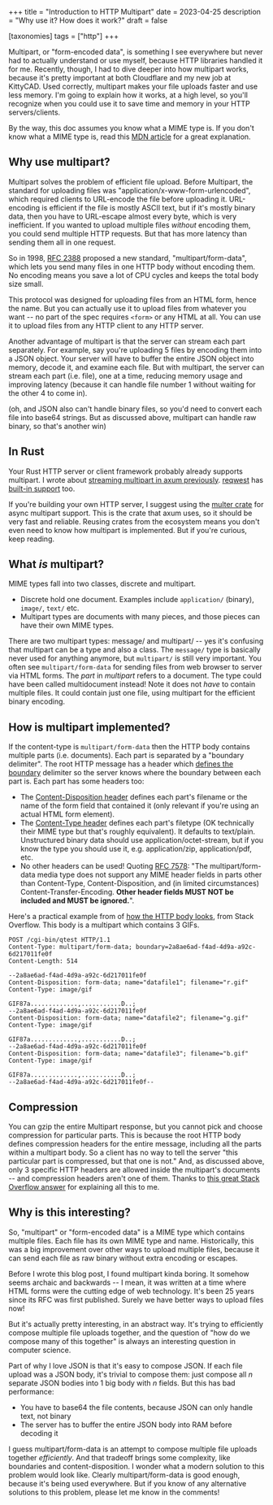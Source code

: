 +++
title = "Introduction to HTTP Multipart"
date = 2023-04-25
description = "Why use it? How does it work?"
draft = false

[taxonomies]
tags = ["http"]
+++

Multipart, or "form-encoded data", is something I see everywhere but never had to actually understand or use myself, because HTTP libraries handled it for me. Recently, though, I had to dive deeper into how multipart works, because it's pretty important at both Cloudflare and my new job at KittyCAD. Used correctly, multipart makes your file uploads faster and use less memory. I'm going to explain how it works, at a high level, so you'll recognize when you could use it to save time and memory in your HTTP servers/clients.

<!-- more -->

By the way, this doc assumes you know what a MIME type is. If you don't know what a MIME type is, read this [MDN article](https://developer.mozilla.org/en-US/docs/Web/HTTP/Basics_of_HTTP/MIME_types) for a great explanation.

## Why use multipart?

Multipart solves the problem of efficient file upload. Before Multipart, the standard for uploading files was "application/x-www-form-urlencoded", which required clients to URL-encode the file before uploading it. URL-encoding is efficient if the file is mostly ASCII text, but if it's mostly binary data, then you have to URL-escape almost every byte, which is very inefficient. If you wanted to upload multiple files _without_ encoding them, you could send multiple HTTP requests. But that has more latency than sending them all in one request.

So in 1998, [RFC 2388] proposed a new standard, "multipart/form-data", which lets you send many files in one HTTP body without encoding them. No encoding means you save a lot of CPU cycles and keeps the total body size small.

This protocol was designed for uploading files from an HTML form, hence the name. But you can actually use it to upload files from whatever you want -- no part of the spec requires `<form>` or any HTML at all. You can use it to upload files from any HTTP client to any HTTP server.

Another advantage of multipart is that the server can stream each part separately. For example, say you're uploading 5 files by encoding them into a JSON object. Your server will have to buffer the entire JSON object into memory, decode it, and examine each file. But with multipart, the server can stream each part (i.e. file), one at a time, reducing memory usage and improving latency (because it can handle file number 1 without waiting for the other 4 to come in).

(oh, and JSON also can't handle binary files, so you'd need to convert each file into base64 strings. But as discussed above, multipart can handle raw binary, so that's another win)

## In Rust
Your Rust HTTP server or client framework probably already supports multipart. I wrote about [streaming multipart in axum previously][static-stream]. [reqwest](https://lib.rs/reqwest) has [built-in support](https://docs.rs/reqwest/latest/reqwest/struct.RequestBuilder.html#method.multipart) too.

If you're building your own HTTP server, I suggest using the [multer crate](https://lib.rs/multer) for async multipart support. This is the crate that axum uses, so it should be very fast and reliable. Reusing crates from the ecosystem means you don't even need to know how multipart is implemented. But if you're curious, keep reading.

## What _is_ multipart?

MIME types fall into two classes, discrete and multipart. 
 * Discrete hold one document. Examples include `application/` (binary), `image/`, `text/` etc. 
 * Multipart types are documents with many pieces, and those pieces can have their own MIME types. 

There are two multipart types: message/ and multipart/ -- yes it's confusing that multipart can be a type and also a class. The `message/` type is basically never used for anything anymore, but `multipart/` is still very important. You often see `multipart/form-data` for sending files from web browser to server via HTML forms. The *part* in *multipart* refers to a document. The type could have been called multidocument instead! Note it does not _have_ to contain multiple files. It could contain just one file, using multipart for the efficient binary encoding.

## How is multipart implemented?

If the content-type is `multipart/form-data` then the HTTP body contains multiple parts (i.e. documents). Each part is separated by a "boundary delimiter". The root HTTP message has a header which [defines the boundary](https://stackoverflow.com/questions/3508338/what-is-the-boundary-in-multipart-form-data) delimiter so the server knows where the boundary between each part is. Each part has some headers too:
* The [Content-Disposition header](https://developer.mozilla.org/en-US/docs/Web/HTTP/Headers/Content-Disposition#as_a_header_for_a_multipart_body) defines each part's filename or the name of the form field that contained it (only relevant if you're using an actual HTML form element). 
* The [Content-Type header](https://developer.mozilla.org/en-US/docs/Web/HTTP/Headers/Content-Type) defines each part's filetype (OK technically their MIME type but that's roughly equivalent). It defaults to text/plain. Unstructured binary data should use application/octet-stream, but if you know the type you should use it, e.g. application/zip,  application/pdf, etc.
* No other headers can be used! Quoting [RFC 7578]: "The multipart/form-data media type does not support any MIME header fields in parts other than Content-Type, Content-Disposition, and (in limited circumstances) Content-Transfer-Encoding. **Other header fields MUST NOT be included and MUST be ignored.**".

Here's a practical example from of [how the HTTP body looks](https://stackoverflow.com/questions/913626/what-should-a-multipart-http-request-with-multiple-files-look-like), from Stack Overflow. This body is a multipart which contains 3 GIFs.

```
POST /cgi-bin/qtest HTTP/1.1
Content-Type: multipart/form-data; boundary=2a8ae6ad-f4ad-4d9a-a92c-6d217011fe0f
Content-Length: 514

--2a8ae6ad-f4ad-4d9a-a92c-6d217011fe0f
Content-Disposition: form-data; name="datafile1"; filename="r.gif"
Content-Type: image/gif

GIF87a.............,...........D..;
--2a8ae6ad-f4ad-4d9a-a92c-6d217011fe0f
Content-Disposition: form-data; name="datafile2"; filename="g.gif"
Content-Type: image/gif

GIF87a.............,...........D..;
--2a8ae6ad-f4ad-4d9a-a92c-6d217011fe0f
Content-Disposition: form-data; name="datafile3"; filename="b.gif"
Content-Type: image/gif

GIF87a.............,...........D..;
--2a8ae6ad-f4ad-4d9a-a92c-6d217011fe0f--
```

## Compression

You can gzip the entire Multipart response, but you cannot pick and choose compression for particular parts. This is because the root HTTP body defines compression headers for the entire message, including all the parts within a multipart body. So a client has no way to tell the server "this particular part is compressed, but that one is not." And, as discussed above, only 3 specific HTTP headers are allowed inside the multipart's documents -- and compression headers aren't one of them. Thanks to [this great Stack Overflow answer](https://stackoverflow.com/a/66118265/531650) for explaining all this to me.

## Why is this interesting?

So, "multipart" or "form-encoded data" is a MIME type which contains multiple files. Each file has its own MIME type and name. Historically, this was a big improvement over other ways to upload multiple files, because it can send each file as raw binary without extra encoding or escapes.

Before I wrote this blog post, I found multipart kinda boring. It somehow seems archaic and backwards -- I mean, it was written at a time where HTML forms were the cutting edge of web technology. It's been 25 years since its RFC was first published. Surely we have better ways to upload files now!

But it's actually pretty interesting, in an abstract way. It's trying to efficiently compose multiple file uploads together, and the question of "how do we compose many of this together" is always an interesting question in computer science. 

Part of why I love JSON is that it's easy to compose JSON. If each file upload was a JSON body, it's trivial to compose them: just compose all _n_ separate JSON bodies into 1 big body with _n_ fields. But this has bad performance:

 - You have to base64 the file contents, because JSON can only handle text, not binary
 - The server has to buffer the entire JSON body into RAM before decoding it

I guess multipart/form-data is an attempt to compose multiple file uploads together _efficiently_. And that tradeoff brings some complexity, like boundaries and content-disposition. I wonder what a modern solution to this problem would look like. Clearly multipart/form-data is good enough, because it's being used everywhere. But if you know of any alternative solutions to this problem, please let me know in the comments!

[RFC 2388]: https://www.rfc-editor.org/rfc/rfc2388
[RFC 7578]: https://www.rfc-editor.org/rfc/rfc7578#section-4.8
[static-stream]: https://blog.adamchalmers.com/streaming-proxy/